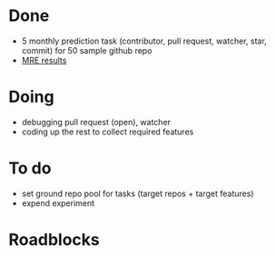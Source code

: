 # Done
 - 5 monthly prediction task (contributor, pull request, watcher, star, commit) for 50 sample github repo
 - [MRE results](https://docs.google.com/spreadsheets/d/1lSust9FOKeCy4bxSUYwWHgeOL6YGXnCBjdidFH0dHvo/edit?usp=sharing)

# Doing
 - debugging pull request (open), watcher
 - coding up the rest to collect required features


# To do
 - set ground repo pool for tasks (target repos + target features)
 - expend experiment

# Roadblocks
